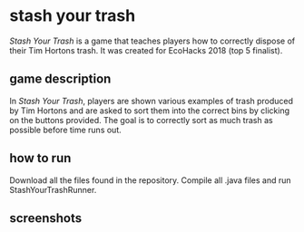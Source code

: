 # stash your trash

*Stash Your Trash* is a game that teaches players how to correctly dispose of their Tim Hortons trash. It was created for EcoHacks 2018 (top 5 finalist).

## game description

 In *Stash Your Trash*, players are shown various examples of trash produced by Tim Hortons and are asked to sort them into the correct bins by clicking on the buttons provided. The goal is to correctly sort as much trash as possible before time runs out.

## how to run

Download all the files found in the repository. Compile all .java files and run StashYourTrashRunner.

## screenshots
